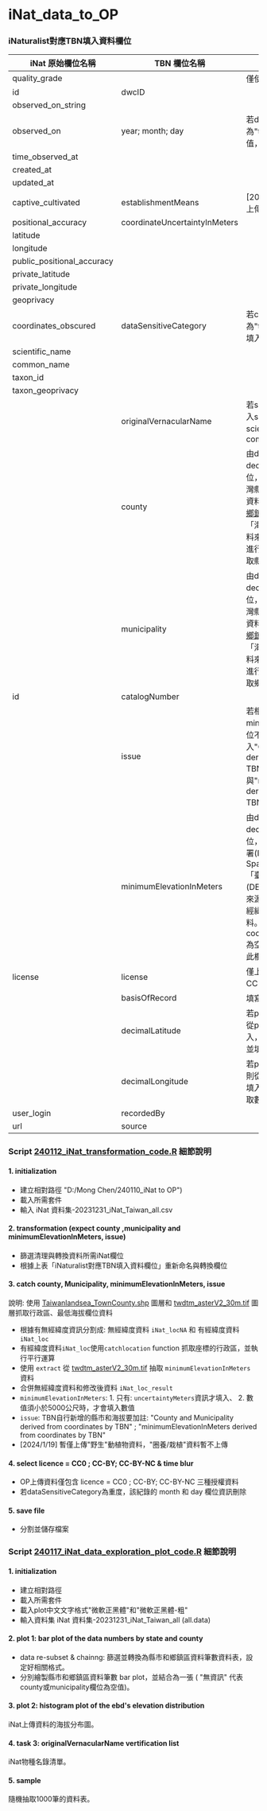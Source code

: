 # iNat_data_to_OP

### iNaturalist對應TBN填入資料欄位

| iNat 原始欄位名稱 | TBN 欄位名稱 | Note |
| -------- | -------- | -------- |
| quality_grade || 僅使用"research"紀錄 |
| id | dwcID ||
| observed_on_string |||
| observed_on |  year; month; day |若dataSensitiveCategory為"t"，month和day將不填入數值，以做時間模糊化|
| time_observed_at |||
| created_at |||
| updated_at |||
| captive_cultivated | establishmentMeans | [2024/1/19] 僅篩選 "f"(野生) 上傳|
| positional_accuracy | coordinateUncertaintyInMeters ||
|latitude|||
|longitude|||
|public_positional_accuracy|||
|private_latitude|||
|private_longitude|||
|geoprivacy|||
|coordinates_obscured|dataSensitiveCategory|若coordinates_obscured為"t"，dataSensitiveCategory填入"重度"；若f，填入空值|
|scientific_name|||
|common_name|||
|taxon_id|||
|taxon_geoprivacy|||
||originalVernacularName|若scientific_name有字串，則填入scientific_name; 反之若scientific_name為空值，則填入common_name|
||county|由decimalLatitude及decimalLongitude計算之衍生欄位，使用政府資料開放平台「臺灣縣市和鄉鎮區界線圖層」（原始資料來源：[直轄市、縣市界線](https://data.gov.tw/dataset/32158)、[鄉鎮市區界線](https://data.gov.tw/dataset/32157)），與海洋保育署「海洋行政區範圍圖層」（原始資料來源:[海洋保育地理資訊圖台](https://iocean.oca.gov.tw/iOceanMap/map.aspx)）進行套疊，再根據經緯度座標抓取縣市資料。|	
||municipality|由decimalLatitude及decimalLongitude計算之衍生欄位，使用政府資料開放平台「臺灣縣市和鄉鎮區界線圖層」（原始資料來源：[直轄市、縣市界線](https://data.gov.tw/dataset/32158)、[鄉鎮市區界線](https://data.gov.tw/dataset/32157)），與海洋保育署「海洋行政區範圍圖層」（原始資料來源:[海洋保育地理資訊圖台](https://iocean.oca.gov.tw/iOceanMap/map.aspx)）進行套疊，再根據經緯度座標抓取鄉鎮區資料。|
| id | catalogNumber ||
||issue|若相對應municipality和minimumElevationInMeters欄位不為空值，則分別填入"County and Municipality derived from coordinates by TBN"，與"minimumElevationInMeters derived from coordinates by TBN"。|
||minimumElevationInMeters|由decimalLatitude及decimalLongitude計算之衍生欄位，使用美國國家航空暨太空總署(National Aeronautics and Space Administration, NASA)「臺灣30米數值地形模型資料(DEM)第三版」圖層（原始資料來源：[ASTER GDEM V3](https://asterweb.jpl.nasa.gov/gdem.asp?fbclid=IwAR1TdjOyhS-fNUav-CQHQdMz4Ad7GkqGY5ZY2Lq_CqpFNZ5c6ogS0DxI-aY)），根據經緯度座標抓取最低海拔欄位資料。此外，若coordinateUncertaintyInMeters為空值，或該數值大於5000，則此欄位不予填入。|
|license|license|僅上傳 licence = CC0 ; CC-BY; CC-BY-NC 三種授權資料|
||basisOfRecord|填寫"人為觀測"|
||decimalLatitude|若private_latitude不為空值，則從private_latitude抽取數值填入，反之，則從latitude抽取數值並填入|
||decimalLongitude|若private_longtitude不為空值，則從private_longtitude抽取數值填入，反之，則從longtitude抽取數值並填入|
|user_login|recordedBy||
|url|source||

### Script [240112_iNat_transformation_code.R]() 細節說明

#### 1. initialization
  * 建立相對路徑 "D:/Mong Chen/240110_iNat to OP")
  * 載入所需套件
  * 輸入 iNat 資料集-20231231_iNat_Taiwan_all.csv

#### 2. transformation (expect county ,municipality and minimumElevationInMeters, issue)
* 篩選清理與轉換資料所需iNat欄位
* 根據上表「iNaturalist對應TBN填入資料欄位」重新命名與轉換欄位

#### 3. catch county, Municipality, minimumElevationInMeters, issue
說明: 使用 [Taiwanlandsea_TownCounty.shp]() 圖層和 [twdtm_asterV2_30m.tif]() 圖層抓取行政區、最低海拔欄位資料
  * 根據有無經緯度資訊分割成: 無經緯度資料 `iNat_locNA` 和 有經緯度資料 `iNat_loc`
  *  有經緯度資料`iNat_loc`使用`catchlocation` function 抓取座標的行政區，並執行平行運算
  *  使用 `extract` 從 [twdtm_asterV2_30m.tif]() 抽取 `minimumElevationInMeters` 資料
  *  合併無經緯度資料和修改後資料 `iNat_loc_result`
  * `minimumElevationInMeters`: 1. 只有: `uncertaintyMeters`資訊才填入、 2. 數值須小於5000公尺時，才會填入數值
  * `issue`: TBN自行新增的縣市和海拔要加註: "County and Municipality derived from coordinates by TBN" ; "minimumElevationInMeters derived from coordinates by TBN"
  * [2024/1/19] 暫僅上傳"野生"動植物資料，"圈養/栽植"資料暫不上傳

#### 4. select licence = CC0 ; CC-BY; CC-BY-NC & time blur
* OP上傳資料僅包含 licence = CC0 ; CC-BY; CC-BY-NC 三種授權資料
* 若dataSensitiveCategory為重度，該紀錄的 month 和 day 欄位資訊刪除

#### 5. save file 
* 分割並儲存檔案

### Script [240117_iNat_data_exploration_plot_code.R]() 細節說明

#### 1. initialization
  * 建立相對路徑
  * 載入所需套件
  * 載入plot中文文字格式"微軟正黑體"和"微軟正黑體-粗"
  * 輸入資料集 iNat 資料集-20231231_iNat_Taiwan_all (all.data)

#### 2. plot 1: bar plot of the data numbers by state and county
* data re-subset & chainng: 篩選並轉換為縣市和鄉鎮區資料筆數資料表，設定好相關格式。
* 分別繪製縣市和鄉鎮區資料筆數 bar plot，並結合為一張 ( "無資訊" 代表county或municipality欄位為空值)。

#### 3. plot 2: histogram plot of the ebd's elevation distribution
iNat上傳資料的海拔分布圖。

#### 4. task 3: originalVernacularName vertification list
iNat物種名錄清單。

#### 5. sample
隨機抽取1000筆的資料表。
